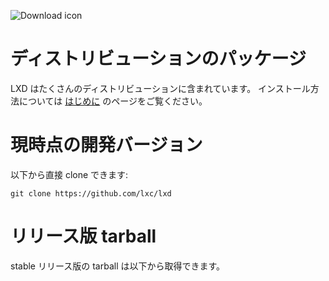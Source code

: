 ![Download icon](/static/img/download.png)
# ディストリビューションのパッケージ <!-- Distribution packages -->
<!--
LXD is shipped by a number of Linux distributions.  
Installation instructions can be found in our [getting started](/lxd/getting-started-cli/) guide.
-->
LXD はたくさんのディストリビューションに含まれています。
インストール方法については [はじめに](/lxd/getting-started-cli/) のページをご覧ください。

# 現時点の開発バージョン <!-- Current development version -->
<!--
You can clone lxd directly with:
-->
以下から直接 clone できます:

    git clone https://github.com/lxc/lxd

# リリース版 tarball <!-- Release tarballs -->
<!--
Stable release tarballs are available for download below.
-->
stable リリース版の tarball は以下から取得できます。

